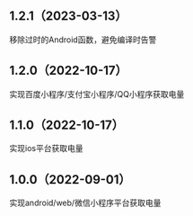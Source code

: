 ## 1.2.1（2023-03-13）
移除过时的Android函数，避免编译时告警
## 1.2.0（2022-10-17）
实现百度小程序/支付宝小程序/QQ小程序获取电量
## 1.1.0（2022-10-17）
实现ios平台获取电量

## 1.0.0（2022-09-01）
实现android/web/微信小程序平台获取电量
